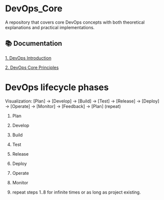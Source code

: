 # DevOps_Core
A repository that covers core DevOps concepts with both theoretical explanations and practical implementations.

## 📚 Documentation
  [1. DevOps Introduction](DevOpsIntroduction.md)
  
  [2. DevOps Core Principles](DevOpsCorePrinciples.md)


# DevOps lifecycle phases

Visualization:
  [Plan] → [Develop] → [Build] → [Test] → [Release] → [Deploy] → [Operate] → [Monitor] → [Feedback] → [Plan] (repeat)

1. Plan

2. Develop

3. Build

4. Test

5. Release

6. Deploy

7. Operate

8. Monitor

9. repeat steps 1..8 for infinite times or as long as project existing.
